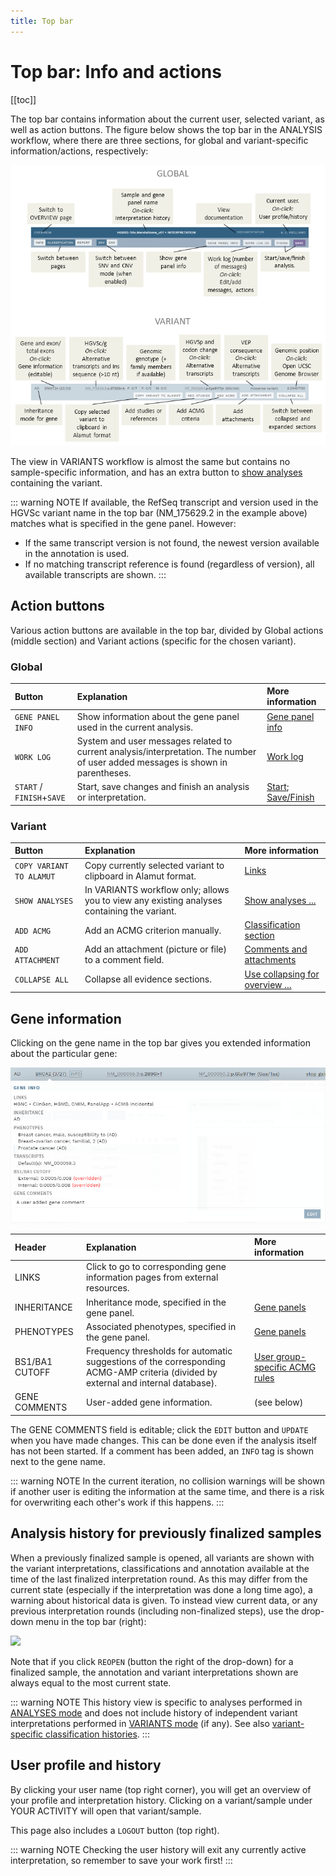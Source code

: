```yaml
---
title: Top bar
---
```


# Top bar: Info and actions

[[toc]]

The top bar contains information about the current user, selected variant, as well as action buttons. The figure below shows the top bar in the ANALYSIS workflow, where there are three sections, for global and variant-specific information/actions, respectively:

<div class="figure"><img src="./img/top_bar.png"></div>

The view in VARIANTS workflow is almost the same but contains no sample-specific information, and has an extra button to [show analyses](/manual/choosing-sample-variant.html#show-analyses-containing-a-variant) containing the variant.

::: warning NOTE
If available, the RefSeq transcript and version used in the HGVSc variant name in the top bar (NM_175629.2 in the example above) matches what is specified in the gene panel. However: 
- If the same transcript version is not found, the newest version available in the annotation is used. 
- If no matching transcript reference is found (regardless of version), all available transcripts are shown.
:::

## Action buttons

Various action buttons are available in the top bar, divided by Global actions (middle section) and Variant actions (specific for the chosen variant). 

### Global

Button  | Explanation | More information
:---  | :---  | :---
`GENE PANEL INFO` | Show information about the gene panel used in the current analysis. | [Gene panel info](/manual/info-page.html#gene-panel-info)
`WORK LOG`  | System and user messages related to current analysis/interpretation. The number of user added messages is shown in parentheses. |  [Work log](/manual/worklog.md)
`START` / <br>`FINISH`+`SAVE` | Start, save changes and finish an analysis or interpretation. | [Start](/manual/classification-page.html#start-an-analysis-or-interpretation); [Save/Finish](/manual/classification-page.html#save-and-finish)


### Variant

Button  | Explanation | More information
:---  | :---  | :---
`COPY VARIANT TO ALAMUT`  | Copy currently selected variant to clipboard in Alamut format.  | [Links](/manual/classification-page.html#links-to-the-web-and-alamut)
`SHOW ANALYSES` | In VARIANTS workflow only; allows you to view any existing analyses containing the variant.  | [Show analyses ...](/manual/choosing-sample-variant.html#show-analyses-containing-a-variant)
`ADD ACMG`  | Add an ACMG criterion manually. | [Classification section](/manual/classification-section.html#add-acmg-criterion-manually)
`ADD ATTACHMENT`  | Add an attachment (picture or file) to a comment field. | [Comments and attachments](/manual/classification-page.html#comments-and-attachments)
`COLLAPSE ALL`  | Collapse all evidence sections. | [Use collapsing for overview ...](/manual/classification-page.html#use-collapsing-for-overview-and-marking-sections-as-done)


## Gene information

Clicking on the gene name in the top bar gives you extended information about the particular gene:

<div class="figure"><img src="./img/gene_info.png"></div>

Header  | Explanation | More information
:---  | :---  | :---
LINKS | Click to go to corresponding gene information pages from external resources. 
INHERITANCE | Inheritance mode, specified in the gene panel. | [Gene panels](/technical/genepanels.html#gene-panels)
PHENOTYPES | Associated phenotypes, specified in the gene panel. | [Gene panels](/technical/genepanels.html#gene-panels)
BS1/BA1 CUTOFF | Frequency thresholds for automatic suggestions of the corresponding ACMG-AMP criteria (divided by external and internal database). | [User group-specific ACMG rules](/technical/acmg.html#user-group-rules)
GENE COMMENTS | User-added gene information. | (see below)

The GENE COMMENTS field is editable; click the `EDIT` button and `UPDATE` when you have made changes. This can be done even if the analysis itself has not been started. If a comment has been added, an `INFO` tag is shown next to the gene name. 

::: warning NOTE
In the current iteration, no collision warnings will be shown if another user is editing the information at the same time, and there is a risk for overwriting each other's work if this happens. 
:::

## Analysis history for previously finalized samples

When a previously finalized sample is opened, all variants are shown with the variant interpretations, classifications and annotation available at the time of the last finalized interpretation round. As this may differ from the current state (especially if the interpretation was done a long time ago), a warning about historical data is given. To instead view current data, or any previous interpretation rounds (including non-finalized steps), use the drop-down menu in the top bar (right):

<div class="figure"><img src="./img/analyses_history_select.png"></div>

Note that if you click `REOPEN` (button the right of the drop-down) for a finalized sample, the annotation and variant interpretations shown are always equal to the most current state.

::: warning NOTE
This history view is specific to analyses performed in [ANALYSES mode](/manual/workflows.html#analyses-workflow-for-samples) and does not include history of independent variant interpretations performed in [VARIANTS mode](/manual/workflows.html#variants-workflow-for-independent-variants) (if any). See also [variant-specific classification histories](/manual/classification-section.html#variants-with-a-previous-interpretation).
:::

## User profile and history

By clicking your user name (top right corner), you will get an overview of your profile and interpretation history. Clicking on a variant/sample under YOUR ACTIVITY will open that variant/sample.

This page also includes a `LOGOUT` button (top right).

::: warning NOTE
Checking the user history will exit any currently active interpretation, so remember to save your work first!
:::